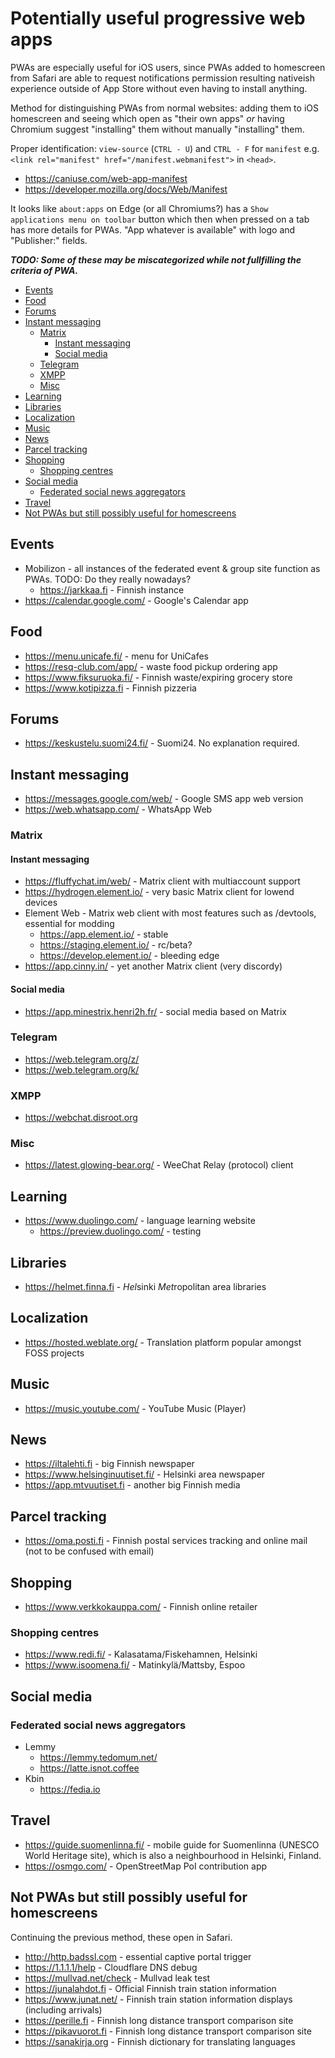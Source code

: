 # Potentially useful progressive web apps

PWAs are especially useful for iOS users, since PWAs added to homescreen
from Safari are able to request notifications permission resulting
nativeish experience outside of App Store without even having to
install anything.

Method for distinguishing PWAs from normal websites: adding them to
iOS homescreen and seeing which open as "their own apps" _or_ having
Chromium suggest "installing" them without manually "installing" them.

Proper identification: `view-source` (`CTRL - U`) and `CTRL - F` for
`manifest` e.g. `<link rel="manifest" href="/manifest.webmanifest">` in `<head>`.

- https://caniuse.com/web-app-manifest
- https://developer.mozilla.org/docs/Web/Manifest

It looks like `about:apps` on Edge (or all Chromiums?) has a
`Show applications menu on toolbar` button which then when pressed on a tab
has more details for PWAs. "App whatever is available" with logo and "Publisher:"
fields.

**_TODO: Some of these may be miscategorized while not fullfilling the criteria of PWA._**

<!-- prettier-ignore-start -->

<!-- START doctoc generated TOC please keep comment here to allow auto update -->
<!-- DON'T EDIT THIS SECTION, INSTEAD RE-RUN doctoc TO UPDATE -->

- [Events](#events)
- [Food](#food)
- [Forums](#forums)
- [Instant messaging](#instant-messaging)
  - [Matrix](#matrix)
    - [Instant messaging](#instant-messaging-1)
    - [Social media](#social-media)
  - [Telegram](#telegram)
  - [XMPP](#xmpp)
  - [Misc](#misc)
- [Learning](#learning)
- [Libraries](#libraries)
- [Localization](#localization)
- [Music](#music)
- [News](#news)
- [Parcel tracking](#parcel-tracking)
- [Shopping](#shopping)
  - [Shopping centres](#shopping-centres)
- [Social media](#social-media-1)
  - [Federated social news aggregators](#federated-social-news-aggregators)
- [Travel](#travel)
- [Not PWAs but still possibly useful for homescreens](#not-pwas-but-still-possibly-useful-for-homescreens)

<!-- END doctoc generated TOC please keep comment here to allow auto update -->

<!-- prettier-ignore-end -->

## Events

- Mobilizon - all instances of the federated event & group site function as
  PWAs. TODO: Do they really nowadays?
  - https://jarkkaa.fi - Finnish instance
- https://calendar.google.com/ - Google's Calendar app

## Food

- https://menu.unicafe.fi/ - menu for UniCafes
- https://resq-club.com/app/ - waste food pickup ordering app
- https://www.fiksuruoka.fi/ - Finnish waste/expiring grocery store
- https://www.kotipizza.fi - Finnish pizzeria

## Forums

- https://keskustelu.suomi24.fi/ - Suomi24. No explanation required.

## Instant messaging

- https://messages.google.com/web/ - Google SMS app web version
- https://web.whatsapp.com/ - WhatsApp Web

### Matrix

#### Instant messaging

- https://fluffychat.im/web/ - Matrix client with multiaccount support
- https://hydrogen.element.io/ - very basic Matrix client for lowend devices
- Element Web - Matrix web client with most features such as /devtools, essential for modding
  - https://app.element.io/ - stable
  - https://staging.element.io/ - rc/beta?
  - https://develop.element.io/ - bleeding edge
- https://app.cinny.in/ - yet another Matrix client (very discordy)

#### Social media

- https://app.minestrix.henri2h.fr/ - social media based on Matrix

### Telegram

- https://web.telegram.org/z/
- https://web.telegram.org/k/

### XMPP

- https://webchat.disroot.org

### Misc

- https://latest.glowing-bear.org/ - WeeChat Relay (protocol) client

## Learning

- https://www.duolingo.com/ - language learning website
  - https://preview.duolingo.com/ - testing

## Libraries

- https://helmet.finna.fi - <em>Hel</em>sinki <em>Met</em>ropolitan area
  libraries

## Localization

- https://hosted.weblate.org/ - Translation platform popular amongst FOSS projects

## Music

- https://music.youtube.com/ - YouTube Music (Player)

## News

- https://iltalehti.fi - big Finnish newspaper
- https://www.helsinginuutiset.fi/ - Helsinki area newspaper
- https://app.mtvuutiset.fi - another big Finnish media

## Parcel tracking

- https://oma.posti.fi - Finnish postal services tracking and online mail
  (not to be confused with email)

## Shopping

- https://www.verkkokauppa.com/ - Finnish online retailer

### Shopping centres

- https://www.redi.fi/ - Kalasatama/Fiskehamnen, Helsinki
- https://www.isoomena.fi/ - Matinkylä/Mattsby, Espoo

## Social media

### Federated social news aggregators

- Lemmy
  - https://lemmy.tedomum.net/
  - https://latte.isnot.coffee
- Kbin
  - https://fedia.io

## Travel

- https://guide.suomenlinna.fi/ - mobile guide for Suomenlinna (UNESCO World Heritage site),
  which is also a neighbourhood in Helsinki, Finland.
- https://osmgo.com/ - OpenStreetMap PoI contribution app

## Not PWAs but still possibly useful for homescreens

Continuing the previous method, these open in Safari.

- http://http.badssl.com - essential captive portal trigger
- https://1.1.1.1/help - Cloudflare DNS debug
- https://mullvad.net/check - Mullvad leak test
- https://junalahdot.fi - Official Finnish train station information
- https://www.junat.net/ - Finnish train station information displays (including arrivals)
- https://perille.fi - Finnish long distance transport comparison site
- https://pikavuorot.fi - Finnish long distance transport comparison site
- https://sanakirja.org - Finnish dictionary for translating languages
